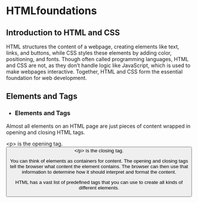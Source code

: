 # HTMLfoundations
<h2>Introduction to HTML and CSS</h2>
<p>HTML structures the content of a webpage, creating elements like text, links, and buttons, while CSS styles these elements by adding color, positioning, and fonts. Though often called programming languages, HTML and CSS are not, as they don’t handle logic like JavaScript, which is used to make webpages interactive. Together, HTML and CSS form the essential foundation for web development.</p>

<h2>Elements and Tags</h2>
<ul><li><h3>Elements and Tags</h3></ul>
<p>Almost all elements on an HTML page are just pieces of content wrapped in opening and closing HTML tags.</p>
<p>&lt;p&gt; is the opening tag.<br>
<button>&lt;/p&gt; is the closing tag.</p>
<p>You can think of elements as containers for content. The opening and closing tags tell the browser what content the element contains. The browser can then use that information to determine how it should interpret and format the content.

HTML has a vast list of predefined tags that you can use to create all kinds of different elements.</p>
